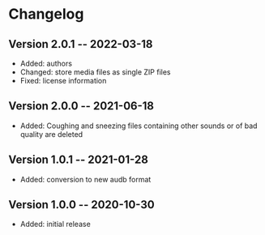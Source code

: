 Changelog
=========


Version 2.0.1 -- 2022-03-18
---------------------------

* Added: authors
* Changed: store media files as single ZIP files
* Fixed: license information


Version 2.0.0 -- 2021-06-18
---------------------------

* Added: Coughing and sneezing files containing other sounds
  or of bad quality are deleted


Version 1.0.1 -- 2021-01-28
---------------------------

* Added: conversion to new audb format


Version 1.0.0 -- 2020-10-30
---------------------------

* Added: initial release
